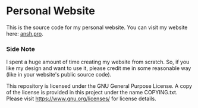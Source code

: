 # Personal Website
This is the source code for my personal website. You can visit my website here: [ansh.pro](https://www.ansh.pro).

### Side Note
I spent a huge amount of time creating my website from scratch. So, if you like my design and want to use it, please credit me in some reasonable way (like in your website's public source code).

This repository is licensed under the GNU General Purpose License. A copy of the license is provided in this project under the name COPYING.txt. Please visit https://www.gnu.org/licenses/ for license details.
